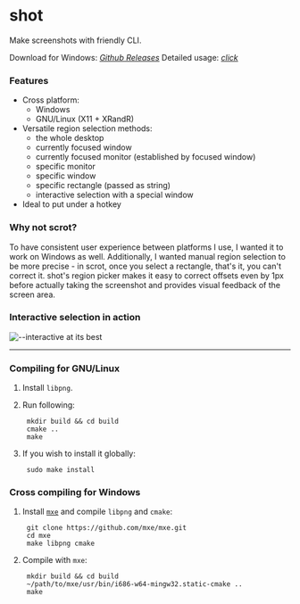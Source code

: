 shot
====

Make screenshots with friendly CLI.

Download for Windows: [*Github Releases*](https://github.com/rr-/shot/releases)
Detailed usage: [*click*](https://raw.githubusercontent.com/rr-/shot/master/docs/help.txt)

### Features

- Cross platform:
    - Windows
    - GNU/Linux (X11 + XRandR)
- Versatile region selection methods:
    - the whole desktop
    - currently focused window
    - currently focused monitor (established by focused window)
    - specific monitor
    - specific window
    - specific rectangle (passed as string)
    - interactive selection with a special window
- Ideal to put under a hotkey

### Why not scrot?

To have consistent user experience between platforms I use, I wanted it
to work on Windows as well. Additionally, I wanted manual region selection to
be more precise - in scrot, once you select a rectangle, that's it, you can't
correct it. shot's region picker makes it easy to correct offsets even by 1px
before actually taking the screenshot and provides visual feedback of the
screen area.

### Interactive selection in action

![--interactive at its
best](https://cloud.githubusercontent.com/assets/1045476/8808860/5908945e-2fe5-11e5-93bf-ecad1500c35b.png)

---

### Compiling for GNU/Linux

1. Install `libpng`.
2. Run following:

        mkdir build && cd build
        cmake ..
        make

3. If you wish to install it globally:

        sudo make install

### Cross compiling for Windows

1. Install [`mxe`](https://github.com/mxe/mxe) and compile `libpng` and `cmake`:

        git clone https://github.com/mxe/mxe.git
        cd mxe
        make libpng cmake

2. Compile with `mxe`:

        mkdir build && cd build
        ~/path/to/mxe/usr/bin/i686-w64-mingw32.static-cmake ..
        make
